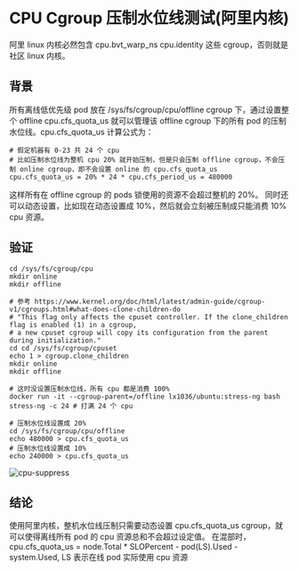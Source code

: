 

# CPU Cgroup 压制水位线测试(阿里内核)
阿里 linux 内核必然包含 cpu.bvt_warp_ns cpu.identity 这些 cgroup，否则就是社区 linux 内核。

## 背景
所有离线低优先级 pod 放在 /sys/fs/cgroup/cpu/offline cgroup 下，通过设置整个 offline cpu.cfs_quota_us 就可以管理该 offline cgroup
下的所有 pod 的压制水位线。cpu.cfs_quota_us 计算公式为：

```shell
# 假定机器有 0-23 共 24 个 cpu
# 比如压制水位线为整机 cpu 20% 就开始压制，但是只会压制 offline cgroup，不会压制 online cgroup，即不会设置 online 的 cpu.cfs_quota_us
cpu.cfs_quota_us = 20% * 24 * cpu.cfs_period_us = 480000
```

这样所有在 offline cgroup 的 pods 锁使用的资源不会超过整机的 20%。
同时还可以动态设置，比如现在动态设置成 10%，然后就会立刻被压制成只能消费 10% cpu 资源。

## 验证

```shell
cd /sys/fs/cgroup/cpu
mkdir online
mkdir offline

# 参考 https://www.kernel.org/doc/html/latest/admin-guide/cgroup-v1/cgroups.html#what-does-clone-children-do
# "This flag only affects the cpuset controller. If the clone_children flag is enabled (1) in a cgroup, 
# a new cpuset cgroup will copy its configuration from the parent during initialization."
cd cd /sys/fs/cgroup/cpuset
echo 1 > cgroup.clone_children
mkdir online
mkdir offline

# 这时没设置压制水位线，所有 cpu 都是消费 100%
docker run -it --cgroup-parent=/offline lx1036/ubuntu:stress-ng bash
stress-ng -c 24 # 打满 24 个 cpu

# 压制水位线设置成 20%
cd /sys/fs/cgroup/cpu/offline
echo 480000 > cpu.cfs_quota_us
# 压制水位线设置成 10%
echo 240000 > cpu.cfs_quota_us
```

![cpu-suppress](./imgs/cpu-suppress.png)


## 结论
使用阿里内核，整机水位线压制只需要动态设置 cpu.cfs_quota_us cgroup，就可以使得离线所有 pod 的 cpu 资源总和不会超过设定值。
在混部时，cpu.cfs_quota_us = node.Total * SLOPercent - pod(LS).Used - system.Used, LS 表示在线 pod 实际使用 cpu 资源
